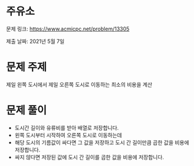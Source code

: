 # 주유소
문제 링크: https://www.acmicpc.net/problem/13305

제출 날짜: 2021년 5월 7일

# 문제 주제
제일 왼쪽 도시에서 제일 오른쪽 도시로 이동하는 최소의 비용을 계산

# 문제 풀이
+ 도시간 길이와 유류비를 받아 배열로 저장합니다.
+ 왼쪽 도시부터 시작하여 오른쪽 도시로 이동하는데
+ 해당 도시의 기름값이 싸다면 그 값을 저장하고 도시 간 길이만큼 곱한 값을 비용에 저장합니다.
+ 싸지 않다면 저장된 값에 도시 간 길이를 곱한 값을 비용에 저장합니다.
